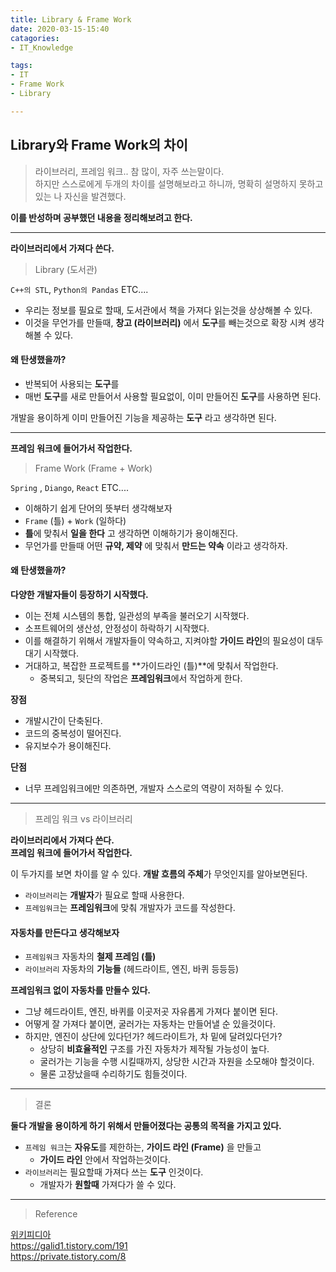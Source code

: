 ```yaml
---
title: Library & Frame Work
date: 2020-03-15-15:40
catagories: 
- IT_Knowledge

tags:
- IT
- Frame Work
- Library

---
```


## Library와 Frame Work의 차이
> 라이브러리, 프레임 워크.. 참 많이, 자주 쓰는말이다.  
하지만 스스로에게 두개의 차이를 설명해보라고 하니까, 명확히 설명하지 못하고 있는 나 자신을 발견했다.  

**이를 반성하며 공부했던 내용을 정리해보려고 한다.**

---

**라이브러리에서 가져다 쓴다.**

> Library (도서관)

`C++의 STL`, `Python의 Pandas` ETC....

* 우리는 정보를 필요로 할때, 도서관에서 책을 가져다 읽는것을 상상해볼 수 있다.
* 이것을 무언가를 만들때, **창고 (라이브러리)** 에서 **도구**를 빼는것으로 확장 시켜 생각 해볼 수 있다.  


#### 왜 탄생했을까?

* 반복되어 사용되는 **도구**를
* 매번 **도구**를 새로 만들어서 사용할 필요없이, 이미 만들어진 **도구**를 사용하면 된다.

개발을 용이하게 이미 만들어진 기능을 제공하는 **도구** 라고 생각하면 된다.

---

**프레임 워크에 들어가서 작업한다.**

> Frame Work (Frame + Work)

`Spring` , `Diango`, `React` ETC....

* 이해하기 쉽게 단어의 뜻부터 생각해보자
* `Frame` (틀) + `Work` (일하다)
* **틀**에 맞춰서 **일을 한다** 고 생각하면 이해하기가 용이해진다.
* 무언가를 만들때 어떤 **규약, 제약** 에 맞춰서 **만드는 약속** 이라고 생각하자.


#### 왜 탄생했을까?

**다양한 개발자들이 등장하기 시작했다.**
* 이는 전체 시스템의 통합, 일관성의 부족을 불러오기 시작했다.
* 소프트웨어의 생산성, 안정성이 하락하기 시작했다.
* 이를 해결하기 위해서 개발자들이 약속하고, 지켜야할 **가이드 라인**의 필요성이 대두대기 시작했다.
* 거대하고, 복잡한 프로젝트를 **가이드라인 (틀)**에 맞춰서 작업한다.
    * 중복되고, 뒷단의 작업은 **프레임워크**에서 작업하게 한다.

**장점**
* 개발시간이 단축된다.
* 코드의 중복성이 떨어진다.
* 유지보수가 용이해진다.

**단점**
* 너무 프레임워크에만 의존하면, 개발자 스스로의 역량이 저하될 수 있다.

---

> 프레임 워크 vs 라이브러리

**라이브러리에서 가져다 쓴다.**  
**프레임 워크에 들어가서 작업한다.**

이 두가지를 보면 차이를 알 수 있다.
**개발 흐름의 주체**가 무엇인지를 알아보면된다.

* `라이브러리`는 **개발자**가 필요로 할때 사용한다.
* `프레임워크`는 **프레임워크**에 맞춰 개발자가 코드를 작성한다.

#### 자동차를 만든다고 생각해보자
* `프레임워크` 자동차의 **철제 프레임 (틀)**
* `라이브러리` 자동차의 **기능들** (헤드라이트, 엔진, 바퀴 등등등)

**프레임워크 없이 자동차를 만들수 있다.**
* 그냥 헤드라이트, 엔진, 바퀴를 이곳저곳 자유롭게 가져다 붙이면 된다.
* 어떻게 잘 가져다 붙이면, 굴러가는 자동차는 만들어낼 순 있을것이다.
* 하지만, 엔진이 상단에 있다던가? 헤드라이트가, 차 밑에 달려있다던가? 
    * 상당히 **비효율적인** 구조를 가진 자동차가 제작될 가능성이 높다.
    * 굴러가는 기능을 수행 시킬때까지, 상당한 시간과 자원을 소모해야 할것이다.
    * 물론 고장났을때 수리하기도 힘들것이다.

---

> 결론

**둘다 개발을 용이하게 하기 위해서 만들어졌다는 공통의 목적을 가지고 있다.**
* `프레임 워크`는 **자유도**를 제한하는, **가이드 라인 (Frame)** 을 만들고
    * **가이드 라인** 안에서 작업하는것이다.
* `라이브러리`는 필요할때 가져다 쓰는 **도구** 인것이다.
    * 개발자가 **원할때** 가져다가 쓸 수 있다.

---

> Reference

[위키피디아](https://ko.wikipedia.org/wiki/%EC%86%8C%ED%94%84%ED%8A%B8%EC%9B%A8%EC%96%B4_%ED%94%84%EB%A0%88%EC%9E%84%EC%9B%8C%ED%81%AC)  
https://galid1.tistory.com/191  
https://private.tistory.com/8  
